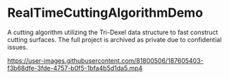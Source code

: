 # RealTimeCuttingAlgorithmDemo
A cutting algorithm utilizing the Tri-Dexel data structure to fast construct cutting surfaces.
The full project is archived as private due to confidential issues.


https://user-images.githubusercontent.com/81800506/187605403-f3b68dfe-3fde-4757-b0f5-1bfa4b5d1da5.mp4

